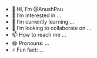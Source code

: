 - 👋 Hi, I’m @AnushPau
- 👀 I’m interested in ...
- 🌱 I’m currently learning ...
- 💞️ I’m looking to collaborate on ...
- 📫 How to reach me ...
- 😄 Pronouns: ...
- ⚡ Fun fact: ...

<!---
AnushPau/AnushPau is a ✨ special ✨ repository because its `README.md` (this file) appears on your GitHub profile.
You can click the Preview link to take a look at your changes.
--->
